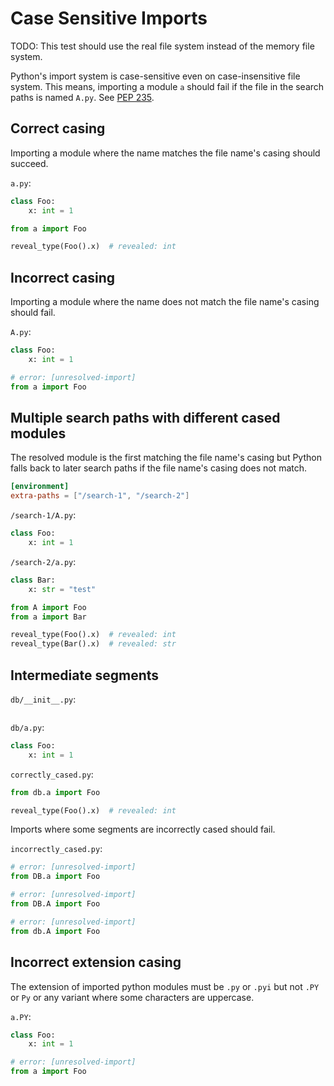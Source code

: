 # Case Sensitive Imports

TODO: This test should use the real file system instead of the memory file system.

Python's import system is case-sensitive even on case-insensitive file system. This means, importing
a module `a` should fail if the file in the search paths is named `A.py`. See
[PEP 235](https://peps.python.org/pep-0235/).

## Correct casing

Importing a module where the name matches the file name's casing should succeed.

`a.py`:

```py
class Foo:
    x: int = 1
```

```python
from a import Foo

reveal_type(Foo().x)  # revealed: int
```

## Incorrect casing

Importing a module where the name does not match the file name's casing should fail.

`A.py`:

```py
class Foo:
    x: int = 1
```

```python
# error: [unresolved-import]
from a import Foo
```

## Multiple search paths with different cased modules

The resolved module is the first matching the file name's casing but Python falls back to later
search paths if the file name's casing does not match.

```toml
[environment]
extra-paths = ["/search-1", "/search-2"]
```

`/search-1/A.py`:

```py
class Foo:
    x: int = 1
```

`/search-2/a.py`:

```py
class Bar:
    x: str = "test"
```

```python
from A import Foo
from a import Bar

reveal_type(Foo().x)  # revealed: int
reveal_type(Bar().x)  # revealed: str
```

## Intermediate segments

`db/__init__.py`:

```py
```

`db/a.py`:

```py
class Foo:
    x: int = 1
```

`correctly_cased.py`:

```python
from db.a import Foo

reveal_type(Foo().x)  # revealed: int
```

Imports where some segments are incorrectly cased should fail.

`incorrectly_cased.py`:

```python
# error: [unresolved-import]
from DB.a import Foo

# error: [unresolved-import]
from DB.A import Foo

# error: [unresolved-import]
from db.A import Foo
```

## Incorrect extension casing

The extension of imported python modules must be `.py` or `.pyi` but not `.PY` or `Py` or any
variant where some characters are uppercase.

`a.PY`:

```py
class Foo:
    x: int = 1
```

```python
# error: [unresolved-import]
from a import Foo
```
